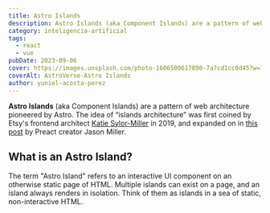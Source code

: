 ```yaml
---
title: Astro Islands
description: Astro Islands (aka Component Islands) are a pattern of web architecture pioneered by Astro. “Islands architecture” was first coined by Etsy's frontend architect Katie Sylor-Miller in 2019, and expanded on by Preact creator Jason Miller.
category: inteligencia-artificial
tags:
  - react
  - vue
pubDate: 2023-09-06
cover: https://images.unsplash.com/photo-1606500617890-7a7cd1cc0d45?w=1960&h=1102&auto=format&fit=crop&q=60&ixlib=rb-4.0.3&ixid=M3wxMjA3fDB8MHxzZWFyY2h8NTZ8fGJsYWNrfGVufDB8MHwwfHx8Mg%3D%3D
coverAlt: AstroVerse-Astro Islands
author: yuniel-acosta-perez
---
```


**Astro Islands** (aka Component Islands) are a pattern of web architecture pioneered by Astro. The idea of “islands architecture” was first coined by Etsy's frontend architect [Katie Sylor-Miller](https://twitter.com/ksylor) in 2019, and expanded on in [this post](https://jasonformat.com/islands-architecture/) by Preact creator Jason Miller.

## What is an Astro Island?

The term "Astro Island" refers to an interactive UI component on an otherwise static page of HTML. Multiple islands can exist on a page, and an island always renders in isolation. Think of them as islands in a sea of static, non-interactive HTML.
